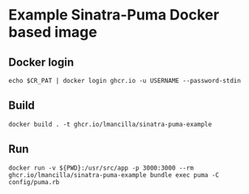 # Example Sinatra-Puma Docker based image

## Docker login

```
echo $CR_PAT | docker login ghcr.io -u USERNAME --password-stdin
```

## Build

```
docker build . -t ghcr.io/lmancilla/sinatra-puma-example
```

## Run

```
docker run -v ${PWD}:/usr/src/app -p 3000:3000 --rm ghcr.io/lmancilla/sinatra-puma-example bundle exec puma -C config/puma.rb
```
